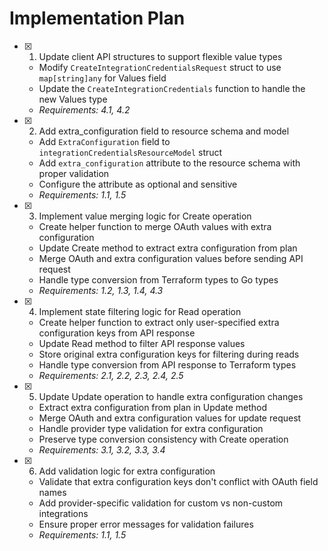# Implementation Plan

- [x] 1. Update client API structures to support flexible value types
  - Modify `CreateIntegrationCredentialsRequest` struct to use `map[string]any` for Values field
  - Update the `CreateIntegrationCredentials` function to handle the new Values type
  - _Requirements: 4.1, 4.2_

- [x] 2. Add extra_configuration field to resource schema and model
  - Add `ExtraConfiguration` field to `integrationCredentialsResourceModel` struct
  - Add `extra_configuration` attribute to the resource schema with proper validation
  - Configure the attribute as optional and sensitive
  - _Requirements: 1.1, 1.5_

- [x] 3. Implement value merging logic for Create operation
  - Create helper function to merge OAuth values with extra configuration
  - Update Create method to extract extra configuration from plan
  - Merge OAuth and extra configuration values before sending API request
  - Handle type conversion from Terraform types to Go types
  - _Requirements: 1.2, 1.3, 1.4, 4.3_

- [x] 4. Implement state filtering logic for Read operation
  - Create helper function to extract only user-specified extra configuration keys from API response
  - Update Read method to filter API response values
  - Store original extra configuration keys for filtering during reads
  - Handle type conversion from API response to Terraform types
  - _Requirements: 2.1, 2.2, 2.3, 2.4, 2.5_

- [x] 5. Update Update operation to handle extra configuration changes
  - Extract extra configuration from plan in Update method
  - Merge OAuth and extra configuration values for update request
  - Handle provider type validation for extra configuration
  - Preserve type conversion consistency with Create operation
  - _Requirements: 3.1, 3.2, 3.3, 3.4_

- [x] 6. Add validation logic for extra configuration
  - Validate that extra configuration keys don't conflict with OAuth field names
  - Add provider-specific validation for custom vs non-custom integrations
  - Ensure proper error messages for validation failures
  - _Requirements: 1.1, 1.5_